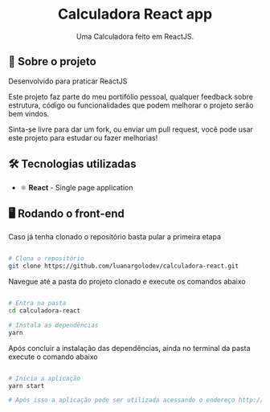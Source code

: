 <h1 align="center">
<br>
Calculadora React app
</h1>

<p align="center">Uma Calculadora feito em ReactJS.
</p>

## 📃 Sobre o projeto

Desenvolvido para praticar ReactJS

Este projeto faz parte do meu portifólio pessoal, qualquer feedback sobre estrutura, código ou funcionalidades que podem melhorar o projeto serão bem vindos.

Sinta-se livre para dar um fork, ou enviar um pull request, você pode usar este projeto para estudar ou fazer melhorias!


## 🛠 Tecnologias utilizadas

- ⚛ **React** - Single page application


## 🖥 Rodando o front-end

Caso já tenha clonado o repositório basta pular a primeira etapa

```bash

# Clona o repositório
git clone https://github.com/luanargolodev/calculadora-react.git

```

Navegue até a pasta do projeto clonado e execute os comandos abaixo

```bash

# Entra na pasta
cd calculadora-react

# Instala as dependências
yarn

```
Após concluir a instalação das dependências, ainda no terminal da pasta execute o comando abaixo

```bash

# Inicia a aplicação
yarn start

# Após isso a aplicação pode ser utilizada acessando o endereço http://localhost:3000

```
